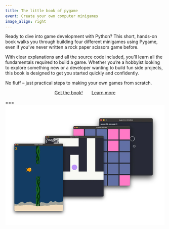 ```yaml
---
title: The little book of pygame
event: Create your own computer minigames
image_align: right
---
```


Ready to dive into game development with Python?
This short, hands-on book walks you through building four different minigames using Pygame, even if you’ve never written a rock paper scissors game before.

With clear explanations and all the source code included, you’ll learn all the fundamentals required to build a game.
Whether you’re a hobbyist looking to explore something new or a developer wanting to build fun side projects, this book is designed to get you started quickly and confidently.

No fluff – just practical steps to making your own games from scratch.

<div style="display:flex; justify-content:center;">
<a href="https://mathspp.gumroad.com/l/the-little-book-of-pygame/?wanted=true" target="_blank" class="btn" style="margin-right: 1em;">Get the book!</a>
<a href="/books/the-little-book-of-pygame" class="btn" style="margin-left: 1em;">Learn more</a>
</div>


===
![](_game_thumbnails.webp)
